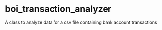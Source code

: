 # boi_transaction_analyzer
A class to analyze data for a csv file containing bank account transactions
